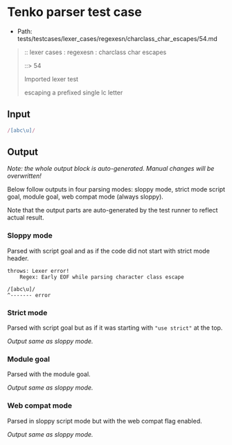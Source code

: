 # Tenko parser test case

- Path: tests/testcases/lexer_cases/regexesn/charclass_char_escapes/54.md

> :: lexer cases : regexesn : charclass char escapes
>
> ::> 54
>
> Imported lexer test
>
> escaping a prefixed single lc letter


## Input

`````js
/[abc\u]/
`````

## Output

_Note: the whole output block is auto-generated. Manual changes will be overwritten!_

Below follow outputs in four parsing modes: sloppy mode, strict mode script goal, module goal, web compat mode (always sloppy).

Note that the output parts are auto-generated by the test runner to reflect actual result.

### Sloppy mode

Parsed with script goal and as if the code did not start with strict mode header.

`````
throws: Lexer error!
    Regex: Early EOF while parsing character class escape

/[abc\u]/
^------- error
`````

### Strict mode

Parsed with script goal but as if it was starting with `"use strict"` at the top.

_Output same as sloppy mode._

### Module goal

Parsed with the module goal.

_Output same as sloppy mode._

### Web compat mode

Parsed in sloppy script mode but with the web compat flag enabled.

_Output same as sloppy mode._
